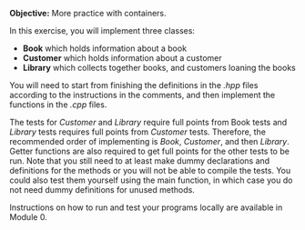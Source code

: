 **Objective:** More practice with containers.

In this exercise, you will implement three classes:

 - **Book** which holds information about a book
 - **Customer** which holds information about a customer
 - **Library** which collects together books, and customers loaning the books

You will need to start from finishing the definitions in the *.hpp* files
according to the instructions in the comments, and then implement the functions
in the *.cpp* files.

The tests for *Customer* and *Library* require full points from Book tests and 
*Library* tests requires full points from *Customer* tests. Therefore, the
recommended order of implementing is *Book*, *Customer*, and then *Library*. 
Getter functions are also required to get full points for the other tests to be run. 
Note that you still need to at least make dummy declarations and definitions for
the methods or you will not be able to compile the tests. You could also test
them yourself using the main function, in which case you do not need
dummy definitions for unused methods.

Instructions on how to run and test your programs locally are available
in Module 0.

